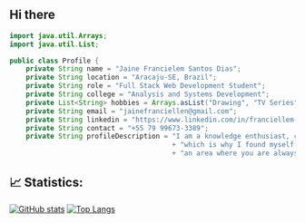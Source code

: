## Hi there
~~~java
import java.util.Arrays;
import java.util.List;

public class Profile {
    private String name = "Jaine Francielem Santos Dias";
    private String location = "Aracaju-SE, Brazil";
    private String role = "Full Stack Web Development Student";
    private String college = "Analysis and Systems Development";
    private List<String> hobbies = Arrays.asList("Drawing", "TV Series", "Reading", "Playing Chess", "Animes");
    private String email = "jainefranciellen@gmail.com";
    private String linkedin = "https://www.linkedin.com/in/franciellem-dias/";
    private String contact = "+55 79 99673-3389";
    private String profileDescription = "I am a knowledge enthusiast, completely passionate about the learning process, "
                                        + "which is why I found myself in programming, "
                                        + "an area where you are always learning new things and collaboration is essential.";
~~~
## 📈 Statistics:
[![GitHub stats](https://github-readme-stats.vercel.app/api?username=DiogoHPS&count_private=true&show_icons=true&theme=react&bg_color=00000000&hide_border=true&rank_icon=github)](https://github.com/anuraghazra/github-readme-stats)
[![Top Langs](https://github-readme-stats.vercel.app/api/top-langs/?username=DiogoHPS&theme=react&bg_color=00000000&hide_border=true&layout=donut)](https://github.com/anuraghazra/github-readme-stats)
